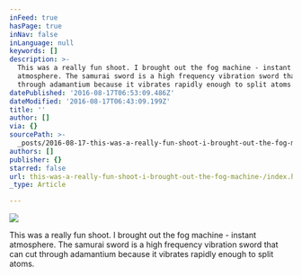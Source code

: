 ```yaml
---
inFeed: true
hasPage: true
inNav: false
inLanguage: null
keywords: []
description: >-
  This was a really fun shoot. I brought out the fog machine - instant
  atmosphere. The samurai sword is a high frequency vibration sword that can cut
  through adamantium because it vibrates rapidly enough to split atoms.
datePublished: '2016-08-17T06:53:09.486Z'
dateModified: '2016-08-17T06:43:09.199Z'
title: ''
author: []
via: {}
sourcePath: >-
  _posts/2016-08-17-this-was-a-really-fun-shoot-i-brought-out-the-fog-machine-.md
authors: []
publisher: {}
starred: false
url: this-was-a-really-fun-shoot-i-brought-out-the-fog-machine-/index.html
_type: Article

---
```

![](https://the-grid-user-content.s3-us-west-2.amazonaws.com/c24f7aa1-f2f4-46af-b825-ca82e4d1c346.jpg)

This was a really fun shoot. I brought out the fog machine - instant atmosphere. The samurai sword is a high frequency vibration sword that can cut through adamantium because it vibrates rapidly enough to split atoms.